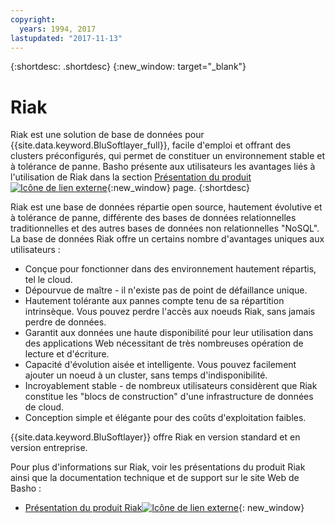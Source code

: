 ```yaml
---
copyright:
  years: 1994, 2017
lastupdated: "2017-11-13"
---
```


{:shortdesc: .shortdesc}
{:new_window: target="_blank"}

# Riak

Riak est une solution de base de données pour {{site.data.keyword.BluSoftlayer_full}}, facile d'emploi et offrant des clusters préconfigurés, qui permet de constituer un environnement stable et à tolérance de panne. Basho présente aux utilisateurs les avantages liés à l'utilisation de Riak dans la section [Présentation du produit ![Icône de lien externe](../../icons/launch-glyph.svg "Icône de lien externe")](http://basho.com/products/riak-overview/){:new_window} page.
{:shortdesc}

Riak est une base de données répartie open source, hautement évolutive et à tolérance de panne, différente des bases de données relationnelles traditionnelles et des autres bases de données non relationnelles "NoSQL". La base de données Riak offre un certains nombre d'avantages uniques aux utilisateurs :

* Conçue pour fonctionner dans des environnement hautement répartis, tel le cloud.
* Dépourvue de maître - il n'existe pas de point de défaillance unique.
* Hautement tolérante aux pannes compte tenu de sa répartition intrinsèque. Vous pouvez perdre l'accès aux noeuds Riak, sans jamais perdre de données.
* Garantit aux données une haute disponibilité pour leur utilisation dans des applications Web nécessitant de très nombreuses opération de lecture et d'écriture.
* Capacité d'évolution aisée et intelligente. Vous pouvez facilement ajouter un noeud à un cluster, sans temps d'indisponibilité.
* Incroyablement stable - de nombreux utilisateurs considèrent que Riak constitue les "blocs de construction" d'une infrastructure de données de cloud.
* Conception simple et élégante pour des coûts d'exploitation faibles.

{{site.data.keyword.BluSoftlayer}} offre Riak en version standard et en version entreprise.

Pour plus d'informations sur Riak, voir les présentations du produit Riak ainsi que la documentation technique et de support sur le site Web de Basho :

* [Présentation du produit Riak![Icône de lien externe](../../icons/launch-glyph.svg "Icône de lien externe")](http://basho.com/products/riak-overview/){: new_window}

